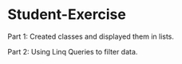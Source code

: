 # Student-Exercise

Part 1: Created classes and displayed them in lists.

Part 2: Using Linq Queries to filter data.
